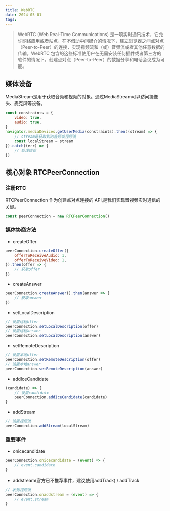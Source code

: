 ```yaml
---
title: WebRTC
date: 2024-05-01
tags:
---
```

> WebRTC (Web Real-Time Communications) 是一项实时通讯技术，它允许网络应用或者站点，在不借助中间媒介的情况下，建立浏览器之间点对点（Peer-to-Peer）的连接，实现视频流和（或）音频流或者其他任意数据的传输。WebRTC 包含的这些标准使用户在无需安装任何插件或者第三方的软件的情况下，创建点对点（Peer-to-Peer）的数据分享和电话会议成为可能。

## 媒体设备
MediaStream是用于获取音频和视频的对象。通过MediaStream可以访问摄像头、麦克风等设备。
```js
const constraints = {
    video: true,
    audio: true,
}
navigator.mediaDevices.getUserMedia(constraints).then((stream) => {
    // stream是获取到的音频或视频流
    const localStream = stream
}).catch((err) => {
    // 处理错误
})
```
## 核心对象 RTCPeerConnection
### 注册RTC
RTCPeerConnection 作为创建点对点连接的 API,是我们实现音视频实时通信的关键。
```js
const peerConnection = new RTCPeerConnection()
```
### 媒体协商方法
- createOffer
```js
peerConnection.createOffer({
    offerToReceiveAudio: 1,
    offerToReceiveVideo: 1,
}).then(offer => {
    // 获取offer
})
```
- createAnswer
```js
peerConnection.createAnswer().then(answer => {
    // 获取answer
})
```
- setLocalDescription
```js
// 设置远程offer
peerConnection.setLocalDescription(offer)
// 设置远程answer
peerConnection.setLocalDescription(answer)
```
- setRemoteDescription
```js
// 设置本地offer
peerConnection.setRemoteDescription(offer)
// 设置本地answer
peerConnection.setRemoteDescription(answer)
```
- addIceCandidate
```js
(candidate) => {
    // 设置candidate
    peerConnection.addIceCandidate(candidate)
}
```
- addStream
```js
// 设置视频流
peerConnection.addStream(localStream)
```
### 重要事件
- onicecandidate
```js
peerConnection.onicecandidate = (event) => {
    // event.candidate
}
```
- addstream(官方已不推荐事件，建议使用addTrack) / addTrack
```js
// 收到视频流
peerConnection.onaddstream = (event) => {
    // event.stream
}
```

